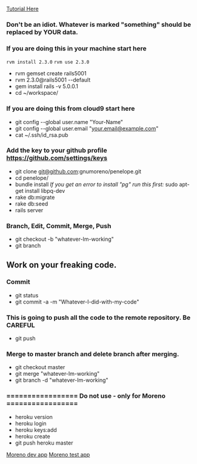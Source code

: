[Tutorial Here](https://www.railstutorial.org/book/beginning#cha-beginning)
### Don't be an idiot. Whatever is marked "something" should be replaced by YOUR data.

### If you are doing this in your machine start here

 `rvm install 2.3.0`
`rvm use 2.3.0`
 * rvm gemset create rails5001
 * rvm 2.3.0@rails5001 --default
 * gem install rails -v 5.0.0.1
 * cd ~/workspace/

### If you are doing this from cloud9 start here


 * git config --global user.name "Your-Name"
 * git config --global user.email "your.email@example.com"
 * cat ~/.ssh/id_rsa.pub

### Add the key to your github profile https://github.com/settings/keys

 * git clone git@github.com:gnumoreno/penelope.git
 * cd penelope/
 * bundle install *If you get an error to install "pg" run this first:* sudo apt-get install libpq-dev
 * rake db:migrate
 * rake db:seed
 * rails server

### Branch, Edit, Commit, Merge, Push

 * git checkout -b "whatever-Im-working"
 * git branch

## Work on your freaking code.

### Commit

 * git status
 * git commit -a -m "Whatever-I-did-with-my-code"

### This is going to push all the code to the remote repository. Be CAREFUL
 * git push

### Merge to master branch and delete branch after merging.
 * git checkout master
 * git merge "whatever-Im-working"
 * git branch -d "whatever-Im-working"


### ================= Do not use - only for Moreno =================
 * heroku version
 * heroku login
 * heroku keys:add
 * heroku create
 * git push heroku master

[Moreno dev app](https://penelope-gnumoreno.c9users.io/)
[Moreno test app](https://lit-garden-89375.herokuapp.com/)


